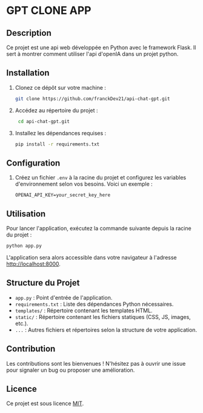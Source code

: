 # GPT CLONE APP

## Description
Ce projet est une api web développée en Python avec le framework Flask. Il sert à montrer comment utiliser l'api d'openIA dans un projet python.

## Installation
1. Clonez ce dépôt sur votre machine :
   ```bash
   git clone https://github.com/franckDev21/api-chat-gpt.git
   ```
2. Accédez au répertoire du projet :
   ```bash
    cd api-chat-gpt.git
   ```
3. Installez les dépendances requises :
   ```bash
   pip install -r requirements.txt
   ```

## Configuration
1. Créez un fichier `.env` à la racine du projet et configurez les variables d'environnement selon vos besoins. Voici un exemple :
   ```
   OPENAI_API_KEY=your_secret_key_here
   ```

## Utilisation
Pour lancer l'application, exécutez la commande suivante depuis la racine du projet :
```bash
python app.py
```

L'application sera alors accessible dans votre navigateur à l'adresse [http://localhost:8000](http://localhost:8000).

## Structure du Projet
- `app.py` : Point d'entrée de l'application.
- `requirements.txt` : Liste des dépendances Python nécessaires.
- `templates/` : Répertoire contenant les templates HTML.
- `static/` : Répertoire contenant les fichiers statiques (CSS, JS, images, etc.).
- `...` : Autres fichiers et répertoires selon la structure de votre application.

## Contribution
Les contributions sont les bienvenues ! N'hésitez pas à ouvrir une issue pour signaler un bug ou proposer une amélioration.

## Licence
Ce projet est sous licence [MIT](https://opensource.org/licenses/MIT).
